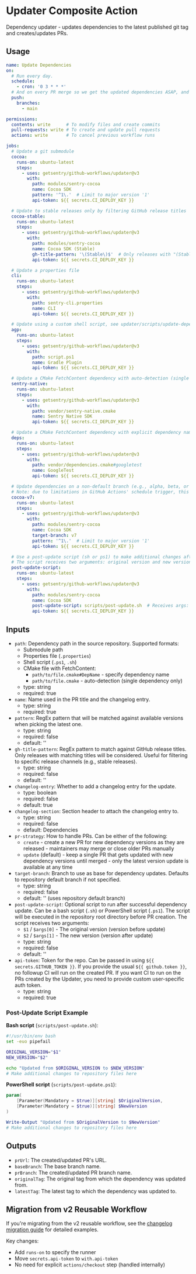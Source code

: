 # Updater Composite Action

Dependency updater - updates dependencies to the latest published git tag and creates/updates PRs.

## Usage

```yaml
name: Update Dependencies
on:
  # Run every day.
  schedule:
    - cron: '0 3 * * *'
  # And on every PR merge so we get the updated dependencies ASAP, and to make sure the changelog doesn't conflict.
  push:
    branches:
      - main

permissions:
  contents: write      # To modify files and create commits
  pull-requests: write # To create and update pull requests
  actions: write       # To cancel previous workflow runs

jobs:
  # Update a git submodule
  cocoa:
    runs-on: ubuntu-latest
    steps:
      - uses: getsentry/github-workflows/updater@v3
        with:
          path: modules/sentry-cocoa
          name: Cocoa SDK
          pattern: '^1\.'  # Limit to major version '1'
          api-token: ${{ secrets.CI_DEPLOY_KEY }}

  # Update to stable releases only by filtering GitHub release titles
  cocoa-stable:
    runs-on: ubuntu-latest
    steps:
      - uses: getsentry/github-workflows/updater@v3
        with:
          path: modules/sentry-cocoa
          name: Cocoa SDK (Stable)
          gh-title-pattern: '\(Stable\)$'  # Only releases with "(Stable)" suffix
          api-token: ${{ secrets.CI_DEPLOY_KEY }}

  # Update a properties file
  cli:
    runs-on: ubuntu-latest
    steps:
      - uses: getsentry/github-workflows/updater@v3
        with:
          path: sentry-cli.properties
          name: CLI
          api-token: ${{ secrets.CI_DEPLOY_KEY }}

  # Update using a custom shell script, see updater/scripts/update-dependency.ps1 for the required arguments
  agp:
    runs-on: ubuntu-latest
    steps:
      - uses: getsentry/github-workflows/updater@v3
        with:
          path: script.ps1
          name: Gradle Plugin
          api-token: ${{ secrets.CI_DEPLOY_KEY }}

  # Update a CMake FetchContent dependency with auto-detection (single dependency only)
  sentry-native:
    runs-on: ubuntu-latest
    steps:
      - uses: getsentry/github-workflows/updater@v3
        with:
          path: vendor/sentry-native.cmake
          name: Sentry Native SDK
          api-token: ${{ secrets.CI_DEPLOY_KEY }}

  # Update a CMake FetchContent dependency with explicit dependency name
  deps:
    runs-on: ubuntu-latest
    steps:
      - uses: getsentry/github-workflows/updater@v3
        with:
          path: vendor/dependencies.cmake#googletest
          name: GoogleTest
          api-token: ${{ secrets.CI_DEPLOY_KEY }}

  # Update dependencies on a non-default branch (e.g., alpha, beta, or version branches)
  # Note: due to limitations in GitHub Actions' schedule trigger, this code needs to be pushed to the default branch.
  cocoa-v7:
    runs-on: ubuntu-latest
    steps:
      - uses: getsentry/github-workflows/updater@v3
        with:
          path: modules/sentry-cocoa
          name: Cocoa SDK
          target-branch: v7
          pattern: '^1\.'  # Limit to major version '1'
          api-token: ${{ secrets.CI_DEPLOY_KEY }}

  # Use a post-update script (sh or ps1) to make additional changes after dependency update
  # The script receives two arguments: original version and new version
  post-update-script:
    runs-on: ubuntu-latest
    steps:
      - uses: getsentry/github-workflows/updater@v3
        with:
          path: modules/sentry-cocoa
          name: Cocoa SDK
          post-update-script: scripts/post-update.sh  # Receives args: $1=old version, $2=new version
          api-token: ${{ secrets.CI_DEPLOY_KEY }}
```

## Inputs

* `path`: Dependency path in the source repository. Supported formats:
  * Submodule path
  * Properties file (`.properties`)
  * Shell script (`.ps1`, `.sh`)
  * CMake file with FetchContent:
    * `path/to/file.cmake#DepName` - specify dependency name
    * `path/to/file.cmake` - auto-detection (single dependency only)
  * type: string
  * required: true
* `name`: Name used in the PR title and the changelog entry.
  * type: string
  * required: true
* `pattern`: RegEx pattern that will be matched against available versions when picking the latest one.
  * type: string
  * required: false
  * default: ''
* `gh-title-pattern`: RegEx pattern to match against GitHub release titles. Only releases with matching titles will be considered. Useful for filtering to specific release channels (e.g., stable releases).
  * type: string
  * required: false
  * default: ''
* `changelog-entry`: Whether to add a changelog entry for the update.
  * type: boolean
  * required: false
  * default: true
* `changelog-section`: Section header to attach the changelog entry to.
  * type: string
  * required: false
  * default: Dependencies
* `pr-strategy`: How to handle PRs.
  Can be either of the following:
  * `create` - create a new PR for new dependency versions as they are released - maintainers may merge or close older PRs manually
  * `update` (default) - keep a single PR that gets updated with new dependency versions until merged - only the latest version update is available at any time
* `target-branch`: Branch to use as base for dependency updates. Defaults to repository default branch if not specified.
  * type: string
  * required: false
  * default: '' (uses repository default branch)
* `post-update-script`: Optional script to run after successful dependency update. Can be a bash script (`.sh`) or PowerShell script (`.ps1`). The script will be executed in the repository root directory before PR creation. The script receives two arguments:
  * `$1` / `$args[0]` - The original version (version before update)
  * `$2` / `$args[1]` - The new version (version after update)
  * type: string
  * required: false
  * default: ''
* `api-token`: Token for the repo. Can be passed in using `${{ secrets.GITHUB_TOKEN }}`.
  If you provide the usual `${{ github.token }}`, no followup CI will run on the created PR.
  If you want CI to run on the PRs created by the Updater, you need to provide custom user-specific auth token.
  * type: string
  * required: true

### Post-Update Script Example

**Bash script** (`scripts/post-update.sh`):

```bash
#!/usr/bin/env bash
set -euo pipefail

ORIGINAL_VERSION="$1"
NEW_VERSION="$2"

echo "Updated from $ORIGINAL_VERSION to $NEW_VERSION"
# Make additional changes to repository files here
```

**PowerShell script** (`scripts/post-update.ps1`):

```powershell
param(
    [Parameter(Mandatory = $true)][string] $OriginalVersion,
    [Parameter(Mandatory = $true)][string] $NewVersion
)

Write-Output "Updated from $OriginalVersion to $NewVersion"
# Make additional changes to repository files here
```

## Outputs

* `prUrl`: The created/updated PR's URL.
* `baseBranch`: The base branch name.
* `prBranch`: The created/updated PR branch name.
* `originalTag`: The original tag from which the dependency was updated from.
* `latestTag`: The latest tag to which the dependency was updated to.

## Migration from v2 Reusable Workflow

If you're migrating from the v2 reusable workflow, see the [changelog migration guide](../CHANGELOG.md#unreleased) for detailed examples.

Key changes:
- Add `runs-on` to specify the runner
- Move `secrets.api-token` to `with.api-token`
- No need for explicit `actions/checkout` step (handled internally)
